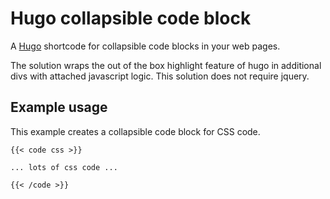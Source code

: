 # Hugo collapsible code block

A [Hugo](https://gohugo.io) shortcode for collapsible code blocks in your web pages.

The solution wraps the out of the box highlight feature of hugo in additional divs with attached javascript logic. This solution does not require jquery.

## Example usage

This example creates a collapsible code block for CSS code.

```
{{< code css >}}

... lots of css code ...

{{< /code >}}
```
